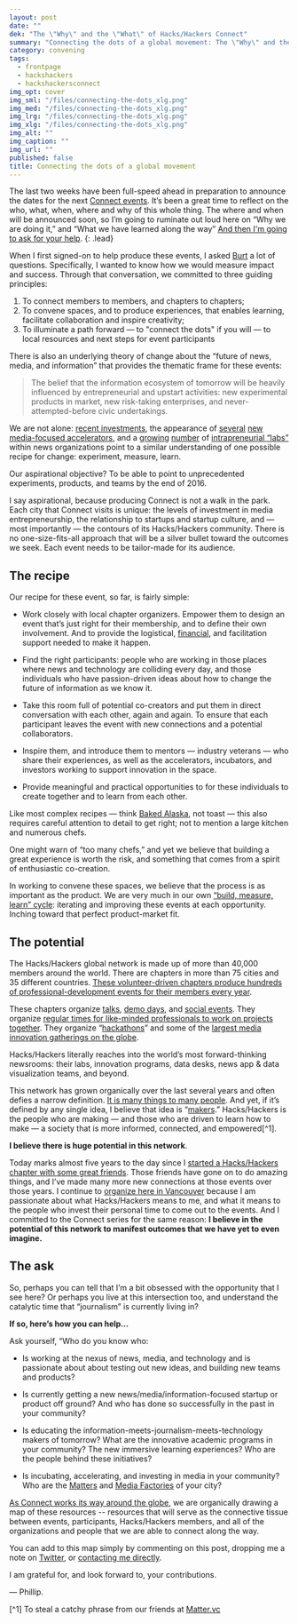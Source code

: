 ```yaml
---
layout: post
date: ""
dek: "The \"Why\" and the \"What\" of Hacks/Hackers Connect"
summary: "Connecting the dots of a global movement: The \"Why\" and the \"What\" of Hacks/Hackers Connect"
category: convening
tags: 
  - frontpage
  - hackshackers
  - hackshackersconnect
img_opt: cover
img_sml: "/files/connecting-the-dots_xlg.png"
img_med: "/files/connecting-the-dots_xlg.png"
img_lrg: "/files/connecting-the-dots_xlg.png"
img_xlg: "/files/connecting-the-dots_xlg.png"
img_alt: ""
img_caption: ""
img_url: ""
published: false
title: Connecting the dots of a global movement
---
```


The last two weeks have been full-speed ahead in preparation to announce the dates for the next [Connect events][connect]. It’s been a great time to reflect on the who, what, when, where and why of this whole thing. The where and when will be announced soon, so I’m going to ruminate out loud here on “Why we are doing it,” and “What we have learned along the way” [And then I'm going to ask for your help](#the-ask).
{: .lead}

When I first signed-on to help produce these events, I asked [Burt][burtherman] a lot of questions. Specifically, I wanted to know how we would measure impact and success. Through that conversation, we committed to three guiding principles:

1. To connect members to members, and chapters to chapters; 
1. To convene spaces, and to produce experiences, that enables learning, facilitate collaboration and inspire creativity;
3. To illuminate a path forward — to "connect the dots" if you will — to local resources and next steps for event participants

There is also an underlying theory of change about the “future of news, media, and information” that provides the thematic frame for these events:

> The belief that the information ecosystem of tomorrow will be heavily influenced by entrepreneurial and upstart activities: new experimental products in market, new risk-taking enterprises, and never-attempted-before civic undertakings.

We are not alone: [recent investments](http://www.nytimes.com/2015/08/13/business/media/nbcuniversal-invests-200-million-in-vox-media.html?_r=0), the appearance of [several][matter] [new][nma] [media-focused accelerators][mediafactory], and a [growing](http://www.niemanlab.org/2015/08/at-the-new-york-daily-newss-innovation-lab-inspiration-comes-from-outside-startups-and-events/) [number](http://www.niemanlab.org/2015/06/a-qa-with-the-guardian-u-s-about-its-new-mobile-innovation-lab/) of [intrapreneurial “labs”](http://www.wired.com/2015/05/buzzfeed-founder-launches-new-lab-open-source-invention/) within news organizations point to a similar understanding of one possible recipe for change: experiment, measure, learn.

Our aspirational objective? To be able to point to unprecedented experiments, products, and teams by the end of 2016.

I say aspirational, because producing Connect is not a walk in the park. Each city that Connect visits is unique: the levels of investment in media entrepreneurship, the relationship to startups and startup culture, and — most importantly — the  contours of its Hacks/Hackers community. There is no one-size-fits-all approach that will be a silver bullet toward the outcomes we seek. Each event needs to be tailor-made for its audience.

## The recipe

Our recipe for these event, so far, is fairly simple: 

* Work closely with local chapter organizers. Empower them to design an event that’s just right for their membership, and to define their own involvement. And to provide the logistical, [financial][gnl], and facilitation support needed to make it happen.

* Find the right participants: people who are working in those places where news and technology are colliding every day, and those individuals who have passion-driven ideas about how to change the future of information as we know it. 

* Take this room full of potential co-creators and put them in direct conversation with each other, again and again. To ensure that each participant leaves the event with new connections and a potential collaborators.

* Inspire them, and introduce them to mentors — industry veterans — who share their experiences, as well as the accelerators, incubators, and investors working to support innovation in the space.

* Provide meaningful and practical opportunities to for these individuals to create together and to learn from each other.

Like most complex recipes — think [Baked Alaska](https://en.wikipedia.org/wiki/Baked_Alaska), not toast — this also requires careful attention to detail to get right; not to mention a large kitchen and numerous chefs.

One might warn of “too many chefs,” and yet we believe that building a great experience is worth the risk, and something that comes from a spirit of enthusiastic co-creation.

In working to convene these spaces, we believe that the process is as important as the product. We are very much in our own [“build, measure, learn” cycle](http://theleanstartup.com/principles): iterating and improving these events at each opportunity. Inching toward that perfect product-market fit.

## The potential

The Hacks/Hackers global network is made up of more than 40,000 members around the world. There are chapters in more than 75 cities and 35 different countries. [These volunteer-driven chapters produce hundreds of professional-development events for their members every year][hhpro].

These chapters organize [talks](http://www.meetup.com/HacksHackersLondon/events/225202244/), [demo days](http://www.meetup.com/hacks-hackers-nyc/events/224032139/), and [social events](http://www.meetup.com/Hacks-Hackers-Seattle/events/225173570/). They organize [regular times for like-minded professionals to work on projects together](http://www.meetup.com/hackshackersIRE/events/225424632/). They organize “[hackathons](https://hackdash.org/dashboards/mp15hack)” and some of the [largest media innovation gatherings on the globe](http://mediaparty.info/).

Hacks/Hackers literally reaches into the world’s most forward-thinking newsrooms: their labs, innovation programs, data desks, news app & data visualization teams, and beyond.

This network has grown organically over the last several years and often defies a narrow definition. [It is many things to many people](http://phillipadsmith.com/2015/06/what-is-hacks-hackers.html). And yet, if it’s defined by any single idea, I believe that idea is “[makers](https://makerba.se/).” Hacks/Hackers is the people who are making — and those who are driven to learn how to make — a society that is more informed, connected, and empowered[^1].

**I believe there is huge potential in this network**. 

Today marks almost five years to the day since I [started a Hacks/Hackers chapter with some great friends][hhto]. Those friends have gone on to do amazing things, and I’ve made many more new connections at those events over those years. I continue to [organize here in Vancouver][hhyvr] because I am passionate about what Hacks/Hackers means to me, and what it means to the people who invest their personal time to come out to the events. And I committed to the Connect series for the same reason: **I believe in the potential of this network to manifest outcomes that we have yet to even imagine.**

## The ask

So, perhaps you can tell that I’m a bit obsessed with the opportunity that I see here? Or perhaps you live at this intersection too, and understand the catalytic time that “journalism” is currently living in?

**If so, here’s how you can help…** 

Ask yourself, “Who do you know who:

* Is working at the nexus of news, media, and technology and is passionate about about testing out new ideas, and building new teams and products?

* Is currently getting a new news/media/information-focused startup or product off ground? And who has done so successfully in the past in your community?

* Is educating the information-meets-journalism-meets-technology makers of tomorrow? What are the innovative academic programs in your community? The new immersive learning experiences? Who are the people behind these initiatives? 

* Is incubating, accelerating, and investing in media in your community? Who are the [Matters][matter] and [Media Factories][mediafactory] of your city? 

[As Connect works its way around the globe][connect], we are organically drawing a map of these resources -- resources that will serve as the connective tissue between events, participants, Hacks/Hackers members, and all of the organizations and people that we are able to connect along the way.

You can add to this map simply by commenting on this post, dropping me a note on [Twitter][phillipadsmith-tw], or [contacting me directly][phillipadsmith-contact].

I am grateful for, and look forward to, your contributions.

— Phillip.

[^1] To steal a catchy phrase from our friends at [Matter.vc](http://matter.vc/mission/)


[connect]: http://connect.hackshackers.com
[burtherman]: http://burtherman.com/
[matter]: http://matter.vc/
[nma]: http://www.nma.vc/
[mediafactory]: http://mediafactory.vc/
[gnl]: https://newslab.withgoogle.com/programs/post/12
[hhpro]: http://www.meetup.com/pro/hackshackers/
[phillipadsmith-tw]: https://twitter.com/phillipadsmith
[phillipadsmith-contact]: http://phillipadsmith.com/about/#contact
[hhto]: http://www.meetup.com/Hacks-Hackers-Toronto/
[hhyvr]: http://www.meetup.com/HacksHackersVancouver/